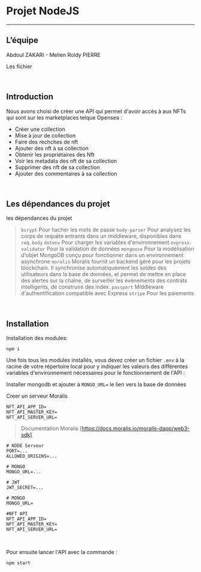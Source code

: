 # Projet NodeJS

---

## L’équipe

Abdoul ZAKARI - Melien Roldy PIERRE

Les fichier 

<br>


## Introduction

Nous avons choisi de créer une API qui permet d'avoir accès à aux NFTs qui sont sur les marketplaces telque Opensea :
- Créer une collection
- Mise à jour de collection
- Faire des rechches de nft
- Ajouter des nft à sa collection
- Obtenir les propriétaires des Nft
- Voir les metadata des nft de sa collection
- Supprimer des nft de sa collection
- Ajouter des commentaires à sa collection  


<br>

## Les dépendances du projet

les dépendances du projet

>`bcrypt` Pour hacher les mots de passe
>`body-parser` Pour analysez les corps de requête entrants dans un middleware, disponibles dans `req.body`
>`dotenv` Pour charger les variables d'environnement
>`express-validator` Pour la validation de données
>`mongoose` Pour la modélisation d'objet MongoDB conçu pour fonctionner dans un environnement asynchrone
>`moralis` Moralis fournit un backend géré pour les projets blockchain. Il synchronise automatiquement les soldes des utilisateurs dans la base de données, et permet de mettre en place des alertes sur la chaîne, de surveiller les événements des contrats intelligents, de construire des index.
>`passport`  Middleware d'authentification compatible avec Express
>`stripe` Pour les paiements

<br>


## Installation

Installation des modules:

```
npm i
```

Une fois tous les modules installés, vous devez créer un fichier `.env` à la racine de votre répertoire local pour y indiquer les valeurs des différentes variables d'environnement nécessaires pour le fonctionnement de l'API : 

Installer mongodb et ajouter à `MONGO_URL=` le lien vers la base de données

Creer un serveur Moralis
```
NFT_API_APP_ID=
NFT_API_MASTER_KEY=
NFT_API_SERVER_URL=
```
>Documentation Moralis [https://docs.moralis.io/moralis-dapp/web3-sdk]

```
# NODE Serveur
PORT=...
ALLOWED_ORIGINS=...

# MONGO
MONGO_URL=...

# JWT
JWT_SECRET=...

# MONGO
MONGO_URL=

#NFT API
NFT_API_APP_ID=
NFT_API_MASTER_KEY=
NFT_API_SERVER_URL=
```


<br>

Pour ensuite lancer l'API avec la commande : 

```
npm start 
```
